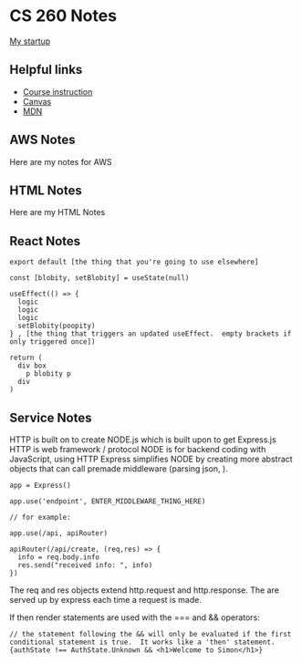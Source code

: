 # CS 260 Notes

[My startup](https://simon.cs260.click)

## Helpful links

- [Course instruction](https://github.com/webprogramming260)
- [Canvas](https://byu.instructure.com)
- [MDN](https://developer.mozilla.org)

## AWS Notes

Here are my notes for AWS

## HTML Notes

Here are my HTML Notes

## React Notes


```
export default [the thing that you're going to use elsewhere]

const [blobity, setBlobity] = useState(null)

useEffect(() => {
  logic
  logic
  logic
  setBlobity(poopity)
} , [the thing that triggers an updated useEffect.  empty brackets if only triggered once])

return (
  div box
    p blobity p
  div
)
```


## Service Notes

HTTP is built on to create NODE.js which is built upon to get Express.js
HTTP is web framework / protocol
NODE is for backend coding with JavaScript, using HTTP
Express simplifies NODE by creating more abstract objects that can call premade middleware (parsing json, ).

```
app = Express()

app.use('endpoint', ENTER_MIDDLEWARE_THING_HERE)

// for example:

app.use(/api, apiRouter)

apiRouter(/api/create, (req,res) => {
  info = req.body.info
  res.send("received info: ", info)
})

```
The req and res objects extend http.request and http.response.  The are served up by express each time a request is made.


If then render statements are used with the === and && operators:

```
// the statement following the && will only be evaluated if the first conditional statement is true.  It works like a 'then' statement.
{authState !== AuthState.Unknown && <h1>Welcome to Simon</h1>}
```








